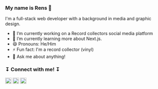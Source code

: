 ### My name is Rens 🤗

I'm a full-stack web developer with a background in media and graphic design.

- 🔭  I’m currently working on a Record collectors social media platform
- 🌱  I’m currently learning more about Next.js.
- 😄  Pronouns: He/Him
- ⚡   Fun fact: I'm a record collector (vinyl)
- 💬  Ask me about anything! 


###  ↧ Connect with me! ↧ 

<a href="https://www.linkedin.com/in/rensp/"><img width="20px" height="20px" src="https://upload.wikimedia.org/wikipedia/commons/thumb/c/c9/Linkedin.svg/1200px-Linkedin.svg.png"></a>
<a href="mailto:renspennings@gmail.com"><img width="20px" height="20px" src="https://www.philippes.com/wp-content/uploads/2017/01/email-icon.png"></a>
<a href="https://www.last.fm/user/renspennings"><img width="20px" height="20px" src="https://cdn4.iconfinder.com/data/icons/iconsimple-logotypes/512/last_fm-512.png"></a>
